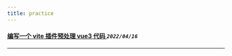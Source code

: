 ```yaml
---
title: practice    
---
```

 #### [编写一个 vite 插件预处理 vue3 代码  ](/blog/20220416_viteplugin_definereactive.md)_`2022/04/16`_
*****